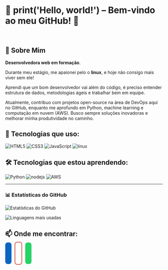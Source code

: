# 🚀 print('Hello, world!') – Bem-vindo ao meu GitHub! 👋
<br>

## 🌟 Sobre Mim
<p><strong>Desenvolvedora web em formação</strong>.</p>

<p>Durante meu estágio, me apaionei pelo o <strong>linux</strong>, e hoje não consigo mais viver sem ele!</p>

<p>Aprendi que um bom desenvolvedor vai além do código, é preciso entender estrutura de dados, metodologias ágeis e trabalhar bem em equipe.</p>

<p>Atualmente, contribuo com projetos open-source na área de DevOps aqui no GitHub, enquanto me aprofundo em Python, machine learning e computação em nuvem (AWS). Busco sempre soluções inovadoras e melhorar minha produtividade no caminho.</p>

 ## 🚀 Tecnologias que uso:

<div>
  <img src="https://img.icons8.com/color/96/000000/html-5.png" alt="HTML5"/>
  <img src="https://img.icons8.com/color/96/000000/css3.png" alt="CSS3"/>
  <img src="https://img.icons8.com/color/96/000000/javascript.png" alt="JavaScript"/>
  <img src="https://img.icons8.com/color/96/000000/linux.png" alt="linux"/>
</div>

## 🛠 Tecnologias que estou aprendendo:
<div>
  <img src="https://img.icons8.com/color/96/000000/python.png" alt="Python"/>
  <img src="https://img.icons8.com/color/96/000000/nodejs.png" alt="nodejs"/>
  <img src="https://img.icons8.com/color/96/000000/amazon-web-services.png" alt="AWS"/>
</div>

---

### 📊 Estatísticas do GitHub  


![Estatísticas do GitHub](https://github-readme-stats.vercel.app/api?username=deborasouza01&show_icons=true&theme=dark)  

![Linguagens mais usadas](https://github-readme-stats.vercel.app/api/top-langs/?username=deborasouza01&layout=compact&theme=dark)


## 📫 Onde me encontrar:

<head>
  <link rel="stylesheet" href="https://cdnjs.cloudflare.com/ajax/libs/font-awesome/6.0.0-beta3/css/all.min.css">
</head>


<div>
  <!-- Botão LinkedIn (azul) -->
  <a href="https://www.linkedin.com/in/deboravitoriodev" target="_blank">
    <i class="fab fa-linkedin" style="font-size: 40px; background-color: #0A66C2; padding: 10px; border-radius: 8px; color: white; margin-right: 10px;"></i>
  </a>
  
  <!-- Botão E-mail (branco com borda vermelha) -->
  <a href="mailto:debora.vitorio.dev@gmail.com">
    <i class="fas fa-envelope" style="font-size: 40px; background-color: #ffffff; border: 2px solid #D14836; padding: 10px; border-radius: 8px; color: #D14836; margin-right: 10px;"></i>
  </a>

  <!-- Botão WhatsApp (verde) -->
  <a href="https://wa.me/5592126111" target="_blank">
    <i class="fab fa-whatsapp" style="font-size: 40px; background-color: #25D366; padding: 10px; border-radius: 8px; color: white; margin-right: 10px;"></i>
  </a>
</div>

